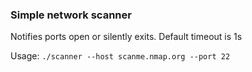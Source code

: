 ### Simple network scanner

Notifies ports open or silently exits. Default timeout is 1s

Usage: `./scanner --host scanme.nmap.org --port 22`
